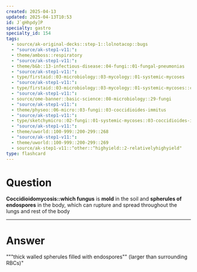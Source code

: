```yaml
---
created: 2025-04-13
updated: 2025-04-13T10:53
id: J`gHhpdy]P
specialty: gastro
specialty_id: 154
tags:
  - source/ak-original-decks::step-1::lolnotacop::bugs
  - "source/ak-step1-v11:": 
  - theme/amboss::respiratory
  - "source/ak-step1-v11:": 
  - theme/b&b::13-infectious-disease::04-fungi::01-fungal-pneumonias
  - "source/ak-step1-v11:": 
  - type/firstaid::03-microbiology::03-mycology::01-systemic-mycoses
  - "source/ak-step1-v11:": 
  - type/firstaid::03-microbiology::03-mycology::01-systemic-mycoses::coccidioides-immitis
  - "source/ak-step1-v11:": 
  - source/ome-banner::basic-science::08-microbiology::29-fungi
  - "source/ak-step1-v11:": 
  - theme/physeo::06-micro::03-fungi::03-coccidioides-immitus
  - "source/ak-step1-v11:": 
  - type/sketchymicro::02-fungi::01-systemic-mycoses::03-coccidioides-immitis
  - "source/ak-step1-v11:": 
  - theme/uworld::100-999::200-299::268
  - "source/ak-step1-v11:": 
  - theme/uworld::100-999::200-299::269
  - source/ak-step1-v11::^other::^highyield::2-relativelyhighyield"
type: flashcard
---
```


# Question
**Coccidioidomycosis::which fungus** is **mold** in the soil and **spherules of endospores** in the body, which can rupture and spread throughout the lungs and rest of the body

---

# Answer
"""thick walled spherules filled with endospores"" (larger than surrounding RBCs)"